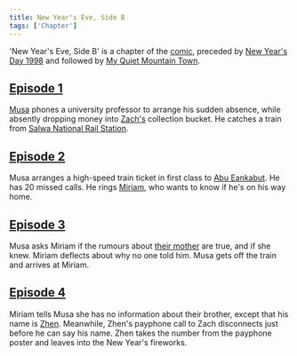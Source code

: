 ```yaml
---
title: New Year's Eve, Side B
tags: ['Chapter']
---
```

'New Year's Eve, Side B' is a chapter of the [comic](/_wiki/index.md), preceded by [New Year's Day 1998](/_wiki/new-years-day-1998.md) and followed by [My Quiet Mountain Town](/_wiki/my-quiet-mountain-town.md).

## [Episode 1](https://tapas.io/episode/1323899)
[Musa](/_wiki/musa.md) phones a university professor to arrange his sudden absence, while absently dropping money into [Zach's](/_wiki/zach.md) collection bucket. He catches a train from [Salwa National Rail Station](/_wiki/salwa-national-station.md).

## [Episode 2](https://tapas.io/episode/1323901)
Musa arranges a high-speed train ticket in first class to [Abu Eankabut](/_wiki/abu-eankabut.md). He has 20 missed calls. He rings [Miriam](/_wiki/miriam.md), who wants to know if he's on his way home.

## [Episode 3](https://tapas.io/episode/1323902)
Musa asks Miriam if the rumours about [their mother](/_wiki/musas-mother.md) are true, and if she knew. Miriam deflects about why no one told him. Musa gets off the train and arrives at Miriam.

## [Episode 4](https://tapas.io/episode/1323905)
Miriam tells Musa she has no information about their brother, except that his name is [Zhen](/_wiki/zhen.md). Meanwhile, Zhen's payphone call to Zach disconnects just before he can say his name. Zhen takes the number from the payphone poster and leaves into the New Year's fireworks.
